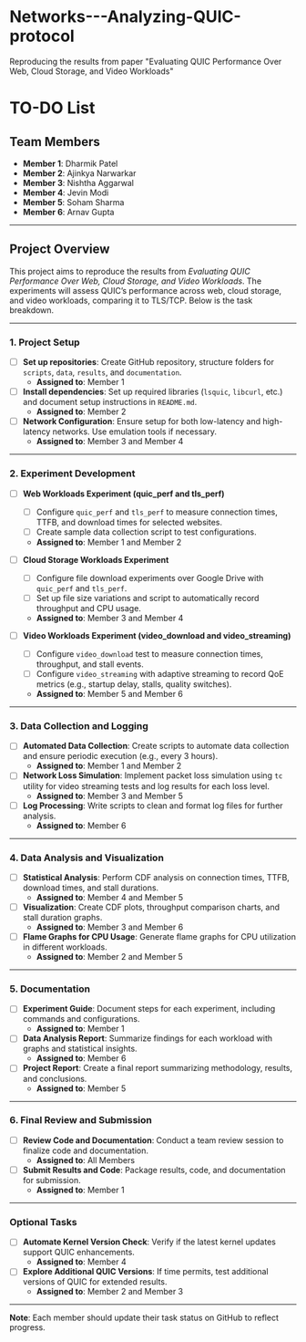 # Networks---Analyzing-QUIC-protocol
Reproducing the results from paper "Evaluating QUIC Performance Over Web, Cloud Storage, and Video Workloads"


# TO-DO List

## Team Members
- **Member 1**: Dharmik Patel
- **Member 2**: Ajinkya Narwarkar
- **Member 3**: Nishtha Aggarwal
- **Member 4**: Jevin Modi
- **Member 5**: Soham Sharma
- **Member 6**: Arnav Gupta

---

## Project Overview
This project aims to reproduce the results from *Evaluating QUIC Performance Over Web, Cloud Storage, and Video Workloads*. The experiments will assess QUIC’s performance across web, cloud storage, and video workloads, comparing it to TLS/TCP. Below is the task breakdown.

---

### 1. **Project Setup**
- [ ] **Set up repositories**: Create GitHub repository, structure folders for `scripts`, `data`, `results`, and `documentation`.
  - **Assigned to**: Member 1
- [ ] **Install dependencies**: Set up required libraries (`lsquic`, `libcurl`, etc.) and document setup instructions in `README.md`.
  - **Assigned to**: Member 2
- [ ] **Network Configuration**: Ensure setup for both low-latency and high-latency networks. Use emulation tools if necessary.
  - **Assigned to**: Member 3 and Member 4

---

### 2. **Experiment Development**
- [ ] **Web Workloads Experiment (quic_perf and tls_perf)**
  - [ ] Configure `quic_perf` and `tls_perf` to measure connection times, TTFB, and download times for selected websites.
  - [ ] Create sample data collection script to test configurations.
  - **Assigned to**: Member 1 and Member 2

- [ ] **Cloud Storage Workloads Experiment**
  - [ ] Configure file download experiments over Google Drive with `quic_perf` and `tls_perf`.
  - [ ] Set up file size variations and script to automatically record throughput and CPU usage.
  - **Assigned to**: Member 3 and Member 4

- [ ] **Video Workloads Experiment (video_download and video_streaming)**
  - [ ] Configure `video_download` test to measure connection times, throughput, and stall events.
  - [ ] Configure `video_streaming` with adaptive streaming to record QoE metrics (e.g., startup delay, stalls, quality switches).
  - **Assigned to**: Member 5 and Member 6

---

### 3. **Data Collection and Logging**
- [ ] **Automated Data Collection**: Create scripts to automate data collection and ensure periodic execution (e.g., every 3 hours).
  - **Assigned to**: Member 1 and Member 2
- [ ] **Network Loss Simulation**: Implement packet loss simulation using `tc` utility for video streaming tests and log results for each loss level.
  - **Assigned to**: Member 3 and Member 5
- [ ] **Log Processing**: Write scripts to clean and format log files for further analysis.
  - **Assigned to**: Member 6

---

### 4. **Data Analysis and Visualization**
- [ ] **Statistical Analysis**: Perform CDF analysis on connection times, TTFB, download times, and stall durations.
  - **Assigned to**: Member 4 and Member 5
- [ ] **Visualization**: Create CDF plots, throughput comparison charts, and stall duration graphs.
  - **Assigned to**: Member 3 and Member 6
- [ ] **Flame Graphs for CPU Usage**: Generate flame graphs for CPU utilization in different workloads.
  - **Assigned to**: Member 2 and Member 5

---

### 5. **Documentation**
- [ ] **Experiment Guide**: Document steps for each experiment, including commands and configurations.
  - **Assigned to**: Member 1
- [ ] **Data Analysis Report**: Summarize findings for each workload with graphs and statistical insights.
  - **Assigned to**: Member 6
- [ ] **Project Report**: Create a final report summarizing methodology, results, and conclusions.
  - **Assigned to**: Member 5

---

### 6. **Final Review and Submission**
- [ ] **Review Code and Documentation**: Conduct a team review session to finalize code and documentation.
  - **Assigned to**: All Members
- [ ] **Submit Results and Code**: Package results, code, and documentation for submission.
  - **Assigned to**: Member 1

---

### Optional Tasks
- [ ] **Automate Kernel Version Check**: Verify if the latest kernel updates support QUIC enhancements.
  - **Assigned to**: Member 4
- [ ] **Explore Additional QUIC Versions**: If time permits, test additional versions of QUIC for extended results.
  - **Assigned to**: Member 2 and Member 3

---

**Note**: Each member should update their task status on GitHub to reflect progress.
